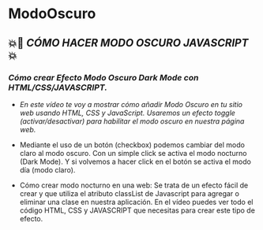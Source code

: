 # ModoOscuro

## 💥🚀 **_CÓMO HACER MODO OSCURO JAVASCRIPT_** 💥 

### **_Cómo crear Efecto Modo Oscuro Dark Mode con HTML/CSS/JAVASCRIPT._**

- _En este vídeo te voy a mostrar cómo añadir Modo Oscuro en tu sitio web usando HTML, CSS y JavaScript. Usaremos un efecto toggle (activar/desactivar) para habilitar el modo oscuro en nuestra página web._

- Mediante el uso de un botón (checkbox) podemos cambiar del modo claro al modo oscuro. Con un simple click se activa el modo nocturno (Dark Mode). Y si volvemos a hacer click en el botón se activa el modo día (modo claro).

- Cómo crear modo nocturno en una web: Se trata de un efecto fácil de crear y que utiliza el atributo classList de Javascript para agregar o eliminar una clase en nuestra aplicación. En el vídeo puedes ver todo el código HTML, CSS y JAVASCRIPT que necesitas para crear este tipo de efecto.
